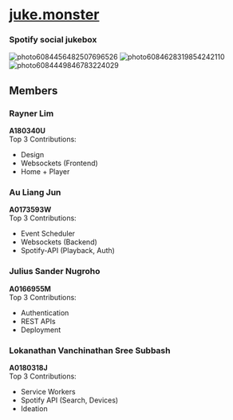 # [juke.monster](juke.monster)
### Spotify social jukebox

![photo6084456482507696526](https://user-images.githubusercontent.com/29230362/108665859-da759e80-7510-11eb-88de-4cf3ac07fb68.jpg)
![photo6084628319854242110](https://user-images.githubusercontent.com/29230362/108665868-e2354300-7510-11eb-84c8-61ab4b25ddfc.jpg)
![photo6084449846783224029](https://user-images.githubusercontent.com/29230362/108665863-dd708f00-7510-11eb-8034-4aa79390fc36.jpg)

## Members

### Rayner Lim
**A180340U**  
Top 3 Contributions:  
* Design
* Websockets (Frontend)
* Home + Player

### Au Liang Jun
**A0173593W**  
Top 3 Contributions:  
* Event Scheduler
* Websockets (Backend)
* Spotify-API (Playback, Auth)

### Julius Sander Nugroho 
**A0166955M**  
Top 3 Contributions:  
* Authentication
* REST APIs
* Deployment

### Lokanathan Vanchinathan Sree Subbash 
**A0180318J**  
Top 3 Contributions:  
* Service Workers
* Spotify API (Search, Devices)
* Ideation
